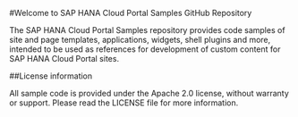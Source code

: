 #Welcome to SAP HANA Cloud Portal Samples GitHub Repository

The SAP HANA Cloud Portal Samples repository provides code samples of site and page templates, applications, widgets, shell plugins and more, intended to be used as references for development of custom content for SAP HANA Cloud Portal sites.

##License information

All sample code is provided under the Apache 2.0 license, without warranty or support. Please read the LICENSE file for more information.